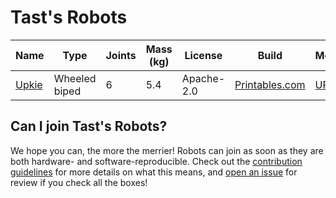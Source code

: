 # Tast's Robots

| Name | Type | Joints | Mass (kg) | License | Build | Model | Software |
|------|------|--------|-----------|---------|-------|-------|----------|
| [Upkie](upkie/README.md) | Wheeled biped | 6 | 5.4 | Apache-2.0 | [Printables.com](https://www.prusaprinters.org/prints/127831-upkie-wheeled-biped-robot) | [URDF](https://github.com/tasts-robots/upkie_description) | [GitHub](https://github.com/tasts-robots) |

## Can I join Tast's Robots?

We hope you can, the more the merrier! Robots can join as soon as they are both hardware- and software-reproducible. Check out the [contribution guidelines](CONTRIBUTING.md) for more details on what this means, and [open an issue](https://github.com/tasts-robots/us/issues/new?template=new_robot_template.md) for review if you check all the boxes!
